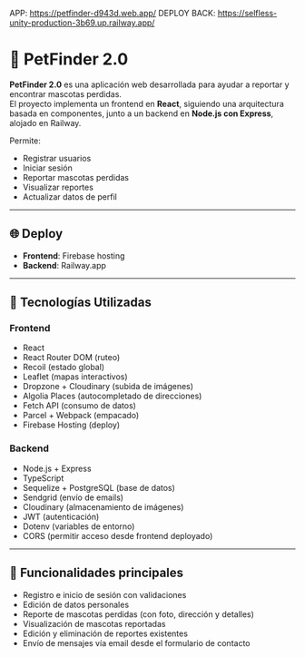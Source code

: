 APP: https://petfinder-d943d.web.app/
DEPLOY BACK: https://selfless-unity-production-3b69.up.railway.app/


# 🐶 PetFinder 2.0

**PetFinder 2.0** es una aplicación web desarrollada para ayudar a reportar y encontrar mascotas perdidas.  
El proyecto implementa un frontend en **React**, siguiendo una arquitectura basada en componentes, junto a un backend en **Node.js con Express**, alojado en Railway.

Permite:
- Registrar usuarios
- Iniciar sesión
- Reportar mascotas perdidas
- Visualizar reportes
- Actualizar datos de perfil

---

## 🌐 Deploy

- **Frontend**: Firebase hosting
- **Backend**: Railway.app

---

## 🧩 Tecnologías Utilizadas

### Frontend
- React
- React Router DOM (ruteo)
- Recoil (estado global)
- Leaflet (mapas interactivos)
- Dropzone + Cloudinary (subida de imágenes)
- Algolia Places (autocompletado de direcciones)
- Fetch API (consumo de datos)
- Parcel + Webpack (empacado)
- Firebase Hosting (deploy)

### Backend
- Node.js + Express
- TypeScript
- Sequelize + PostgreSQL (base de datos)
- Sendgrid (envío de emails)
- Cloudinary (almacenamiento de imágenes)
- JWT (autenticación)
- Dotenv (variables de entorno)
- CORS (permitir acceso desde frontend deployado)

---

## 🔐 Funcionalidades principales

- Registro e inicio de sesión con validaciones
- Edición de datos personales
- Reporte de mascotas perdidas (con foto, dirección y detalles)
- Visualización de mascotas reportadas
- Edición y eliminación de reportes existentes
- Envío de mensajes vía email desde el formulario de contacto
